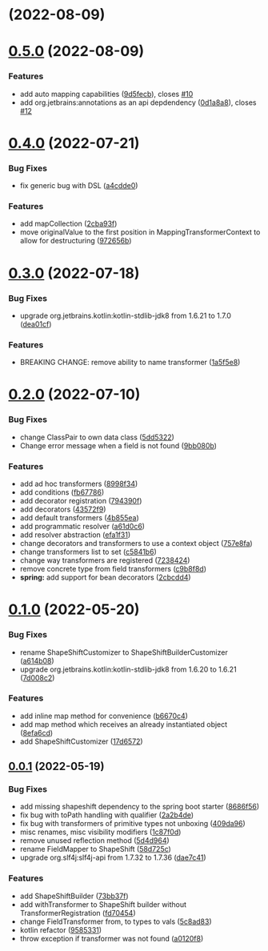 # [](https://github.com/krud-dev/shapeshift/compare/v0.5.0...v) (2022-08-09)



# [0.5.0](https://github.com/krud-dev/shapeshift/compare/v0.4.0...v0.5.0) (2022-08-09)


### Features

* add auto mapping capabilities ([9d5fecb](https://github.com/krud-dev/shapeshift/commit/9d5fecbb75210d6327a6e52262e5e491fc3e5c3f)), closes [#10](https://github.com/krud-dev/shapeshift/issues/10)
* add org.jetbrains:annotations as an api depdendency ([0d1a8a8](https://github.com/krud-dev/shapeshift/commit/0d1a8a8eb606b4c5746d7fc6ebdfd7a03ce2cdf3)), closes [#12](https://github.com/krud-dev/shapeshift/issues/12)



# [0.4.0](https://github.com/krud-dev/shapeshift/compare/v0.3.0...v0.4.0) (2022-07-21)


### Bug Fixes

* fix generic bug with DSL ([a4cdde0](https://github.com/krud-dev/shapeshift/commit/a4cdde0283970fb13c04370e1789c0838cf0b449))


### Features

* add mapCollection ([2cba93f](https://github.com/krud-dev/shapeshift/commit/2cba93fc02968e504d8e18f4e966ccca6b8c111d))
* move originalValue to the first position in MappingTransformerContext to allow for destructuring ([972656b](https://github.com/krud-dev/shapeshift/commit/972656b5b5ca45d6ba112b1d729dc9c02af1bc6c))



# [0.3.0](https://github.com/krud-dev/shapeshift/compare/v0.2.0...v0.3.0) (2022-07-18)


### Bug Fixes

* upgrade org.jetbrains.kotlin:kotlin-stdlib-jdk8 from 1.6.21 to 1.7.0 ([dea01cf](https://github.com/krud-dev/shapeshift/commit/dea01cfdb6e9c4561076b0c92dc816262ff9c5d5))


### Features

* BREAKING CHANGE: remove ability to name transformer ([1a5f5e8](https://github.com/krud-dev/shapeshift/commit/1a5f5e895e1e448d24145ee275f9b9fea27a7f00))



# [0.2.0](https://github.com/krud-dev/shapeshift/compare/v0.1.0...v0.2.0) (2022-07-10)


### Bug Fixes

* change ClassPair to own data class ([5dd5322](https://github.com/krud-dev/shapeshift/commit/5dd532231ad6238bc67240d56cbda4af566bbbf4))
* Change error message when a field is not found ([9bb080b](https://github.com/krud-dev/shapeshift/commit/9bb080b15be59be685cc99f0ae5e407e2ec444ef))


### Features

* add ad hoc transformers ([8998f34](https://github.com/krud-dev/shapeshift/commit/8998f347d89aca0aa3aaf70689a073f473eace01))
* add conditions ([fb67786](https://github.com/krud-dev/shapeshift/commit/fb677863ed29151006389942738fce72b928f71d))
* add decorator registration ([794390f](https://github.com/krud-dev/shapeshift/commit/794390f2287f1977dbf0118c203fe8e9ab581f9f))
* add decorators ([43572f9](https://github.com/krud-dev/shapeshift/commit/43572f9f8c0507a4d38c9935c1d9bcbf2f9976cd))
* add default transformers ([4b855ea](https://github.com/krud-dev/shapeshift/commit/4b855ea2e13d5295367b3701f6dade3f2663dac3))
* add programmatic resolver ([a61d0c6](https://github.com/krud-dev/shapeshift/commit/a61d0c64e8353d5fcc65a9f01265197ab4efd578))
* add resolver abstraction ([efa1f31](https://github.com/krud-dev/shapeshift/commit/efa1f31545d9745c92dc6e92ef71ddbed49778c4))
* change decorators and transformers to use a context object ([757e8fa](https://github.com/krud-dev/shapeshift/commit/757e8fad7ecb4e2cf279568225c618723c9b2f1d))
* change transformers list to set ([c5841b6](https://github.com/krud-dev/shapeshift/commit/c5841b69414f28af8386625a650061c5517f2d9b))
* change way transformers are registered ([7238424](https://github.com/krud-dev/shapeshift/commit/7238424d234e0350c6c19eb76f3674271d827770))
* remove concrete type from field transformers ([c9b8f8d](https://github.com/krud-dev/shapeshift/commit/c9b8f8d27ca486c52d63f977a288a59c297229ac))
* **spring:** add support for bean decorators ([2cbcdd4](https://github.com/krud-dev/shapeshift/commit/2cbcdd450551f6826979f07f93c17b00c64c1c4b))



# [0.1.0](https://github.com/krud-dev/shapeshift/compare/v0.0.1...v0.1.0) (2022-05-20)


### Bug Fixes

* rename ShapeShiftCustomizer to ShapeShiftBuilderCustomizer ([a614b08](https://github.com/krud-dev/shapeshift/commit/a614b08d1b818ee0618bc922dd4001588ac9f7d3))
* upgrade org.jetbrains.kotlin:kotlin-stdlib-jdk8 from 1.6.20 to 1.6.21 ([7d008c2](https://github.com/krud-dev/shapeshift/commit/7d008c272bf3373e5da91f6a8ac68fb700bacc01))


### Features

* add inline map method for convenience ([b6670c4](https://github.com/krud-dev/shapeshift/commit/b6670c47011d47617f232e51d9e2a628d8143816))
* add map method which receives an already instantiated object ([8efa6cd](https://github.com/krud-dev/shapeshift/commit/8efa6cdc5cddfd198635585f6446234cc4580c5b))
* add ShapeShiftCustomizer ([17d6572](https://github.com/krud-dev/shapeshift/commit/17d6572a8ad8e1e33a448a0ab921ecbfe2c081cf))



## [0.0.1](https://github.com/krud-dev/shapeshift/compare/9585331c42d8ced5db7bce17fd38bdc364d990d7...v0.0.1) (2022-05-19)


### Bug Fixes

* add missing shapeshift dependency to the spring boot starter ([8686f56](https://github.com/krud-dev/shapeshift/commit/8686f564e7196dbc19fb8b6089fd0df3341bb72c))
* fix bug with toPath handling with qualifier ([2a2b4de](https://github.com/krud-dev/shapeshift/commit/2a2b4de401fd670828492c4aa13e784c5393ca78))
* fix bug with transformers of primitive types not unboxing ([409da96](https://github.com/krud-dev/shapeshift/commit/409da964c5c5e4f757efc70143e946fd4e7471ee))
* misc renames, misc visibility modifiers ([1c87f0d](https://github.com/krud-dev/shapeshift/commit/1c87f0d1c154f9c9066c5f0a154cccd7008d486d))
* remove unused reflection method ([5d4d964](https://github.com/krud-dev/shapeshift/commit/5d4d9648d611a91df4d27a11dbdb122af1cac981))
* rename FieldMapper to ShapeShift ([58d725c](https://github.com/krud-dev/shapeshift/commit/58d725cf866ad54a7e1216c2ffdd3977bdfafa8b))
* upgrade org.slf4j:slf4j-api from 1.7.32 to 1.7.36 ([dae7c41](https://github.com/krud-dev/shapeshift/commit/dae7c41d88feafa963fbddcea66d8a80af8193c7))


### Features

* add ShapeShiftBuilder ([73bb37f](https://github.com/krud-dev/shapeshift/commit/73bb37f5142282fdb317b0c19defc7a920c53bef))
* add withTransformer to ShapeShift builder without TransformerRegistration ([fd70454](https://github.com/krud-dev/shapeshift/commit/fd70454deb34071bce54b22a8a0aa213a066f352))
* change FieldTransformer from, to types to vals ([5c8ad83](https://github.com/krud-dev/shapeshift/commit/5c8ad83744d0e05f01313ba2c0049fafdad20965))
* kotlin refactor ([9585331](https://github.com/krud-dev/shapeshift/commit/9585331c42d8ced5db7bce17fd38bdc364d990d7))
* throw exception if transformer was not found ([a0120f8](https://github.com/krud-dev/shapeshift/commit/a0120f8d798d4361d61bd729cf526622cdec1643))



